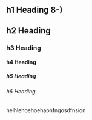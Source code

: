 ## h1 Heading 8-)
## h2 Heading
### h3 Heading
#### h4 Heading
##### h5 Heading
###### h6 Heading

helhlehoehoehaohfngosdfnsion